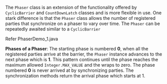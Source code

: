 The `Phaser` class is an extension of the functionality offered by `CyclicBarrier` and `CountDownLatch` classes and is more flexible in use. One stark difference is that the `Phaser` class allows the number of registered parties that synchronize on a phaser to vary over time. The `Phaser` can be repeatedly awaited similar to a `CyclicBarrier`

Refer PhaserDemo_1.java

**Phases of a Phaser**: The starting phase is numbered **0**, when all the registered parties arrive at the barrier, the `Phaser` instance advances to the next phase which is **1**. This pattern continues until the phase reaches the maximum allowed `Integer.MAX_VALUE` and the wraps to zero. The phase numbered **0** is never arrived at by synchronizing parties. The synchronization methods return the arrival phase which starts at 1. 